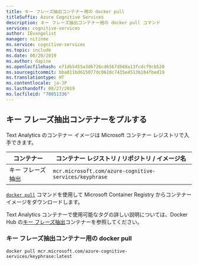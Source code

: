 ```yaml
---
title: キー フレーズ抽出コンテナー用の docker pull
titleSuffix: Azure Cognitive Services
description: キー フレーズ抽出コンテナー用の docker pull コマンド
services: cognitive-services
author: IEvangelist
manager: nitinme
ms.service: cognitive-services
ms.topic: include
ms.date: 08/20/2019
ms.author: dapine
ms.openlocfilehash: e71db5455a3d6726cd6567d568a13fcdcf9cb520
ms.sourcegitcommit: bba811bd615077dc0610c7435e4513b184fbed19
ms.translationtype: HT
ms.contentlocale: ja-JP
ms.lasthandoff: 08/27/2019
ms.locfileid: "70051336"
---
```

## <a name="pull-the-key-phrase-extraction-container"></a>キー フレーズ抽出コンテナーをプルする

Text Analytics のコンテナー イメージは Microsoft コンテナー レジストリで入手できます。

| コンテナー | コンテナー レジストリ / リポジトリ / イメージ名 |
|-----------|------------|
| キー フレーズ抽出 | `mcr.microsoft.com/azure-cognitive-services/keyphrase` |

[`docker pull`](https://docs.docker.com/engine/reference/commandline/pull/) コマンドを使用して Microsoft Container Registry からコンテナー イメージをダウンロードします。

Text Analytics コンテナーで使用可能なタグの詳しい説明については、Docker Hub の[キー フレーズ抽出](https://go.microsoft.com/fwlink/?linkid=2018757)コンテナーを参照してください。

### <a name="docker-pull-for-the-key-phrase-extraction-container"></a>キー フレーズ抽出コンテナー用の docker pull

```
docker pull mcr.microsoft.com/azure-cognitive-services/keyphrase:latest
```
